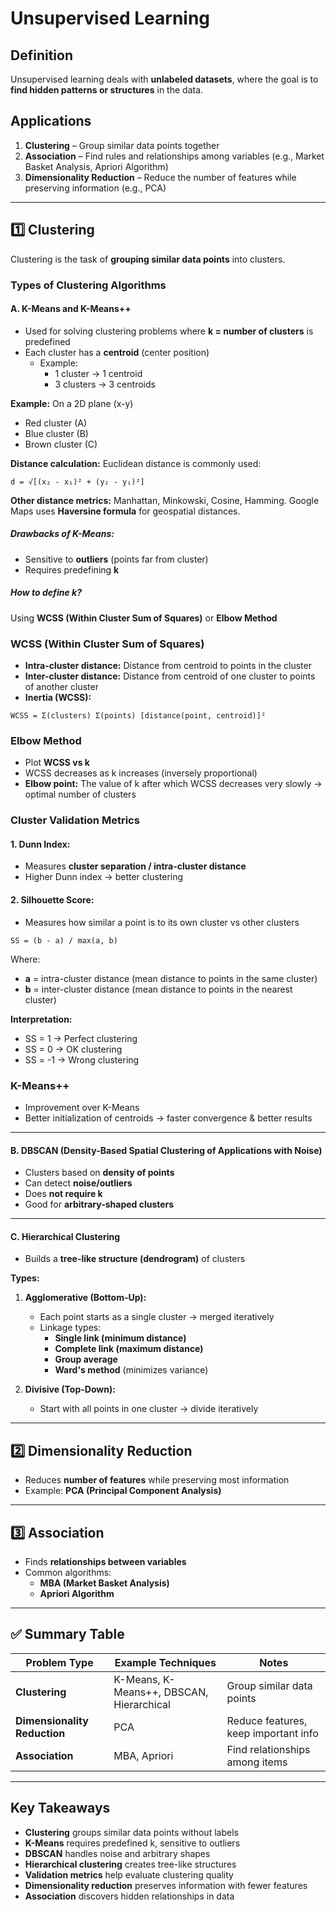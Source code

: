 # Unsupervised Learning

## Definition
Unsupervised learning deals with **unlabeled datasets**, where the goal is to **find hidden patterns or structures** in the data.

## Applications
1. **Clustering** – Group similar data points together
2. **Association** – Find rules and relationships among variables (e.g., Market Basket Analysis, Apriori Algorithm)
3. **Dimensionality Reduction** – Reduce the number of features while preserving information (e.g., PCA)

---

## 1️⃣ Clustering

Clustering is the task of **grouping similar data points** into clusters.

### Types of Clustering Algorithms

#### A. K-Means and K-Means++

- Used for solving clustering problems where **k = number of clusters** is predefined
- Each cluster has a **centroid** (center position)
  - Example:
    - 1 cluster → 1 centroid  
    - 3 clusters → 3 centroids

**Example:** On a 2D plane (x-y)
- Red cluster (A)
- Blue cluster (B) 
- Brown cluster (C)

**Distance calculation:** Euclidean distance is commonly used:

```
d = √[(x₂ - x₁)² + (y₂ - y₁)²]
```

**Other distance metrics:** Manhattan, Minkowski, Cosine, Hamming. Google Maps uses **Haversine formula** for geospatial distances.

##### Drawbacks of K-Means:
- Sensitive to **outliers** (points far from cluster)
- Requires predefining **k**

##### How to define k?
Using **WCSS (Within Cluster Sum of Squares)** or **Elbow Method**

### WCSS (Within Cluster Sum of Squares)

- **Intra-cluster distance:** Distance from centroid to points in the cluster
- **Inter-cluster distance:** Distance from centroid of one cluster to points of another cluster
- **Inertia (WCSS):**

```
WCSS = Σ(clusters) Σ(points) [distance(point, centroid)]²
```

### Elbow Method

- Plot **WCSS vs k**
- WCSS decreases as k increases (inversely proportional)
- **Elbow point:** The value of k after which WCSS decreases very slowly → optimal number of clusters

### Cluster Validation Metrics

#### 1. Dunn Index:
- Measures **cluster separation / intra-cluster distance**
- Higher Dunn index → better clustering

#### 2. Silhouette Score:
- Measures how similar a point is to its own cluster vs other clusters

```
SS = (b - a) / max(a, b)
```

Where:
- **a** = intra-cluster distance (mean distance to points in the same cluster)
- **b** = inter-cluster distance (mean distance to points in the nearest cluster)

**Interpretation:**
- SS = 1 → Perfect clustering
- SS = 0 → OK clustering  
- SS = -1 → Wrong clustering

### K-Means++
- Improvement over K-Means
- Better initialization of centroids → faster convergence & better results

---

#### B. DBSCAN (Density-Based Spatial Clustering of Applications with Noise)

- Clusters based on **density of points**
- Can detect **noise/outliers**
- Does **not require k**
- Good for **arbitrary-shaped clusters**

---

#### C. Hierarchical Clustering

- Builds a **tree-like structure (dendrogram)** of clusters

**Types:**

1. **Agglomerative (Bottom-Up):**
   - Each point starts as a single cluster → merged iteratively
   - Linkage types:
     - **Single link (minimum distance)**
     - **Complete link (maximum distance)**
     - **Group average**
     - **Ward's method** (minimizes variance)

2. **Divisive (Top-Down):**
   - Start with all points in one cluster → divide iteratively

---

## 2️⃣ Dimensionality Reduction

- Reduces **number of features** while preserving most information
- Example: **PCA (Principal Component Analysis)**

---

## 3️⃣ Association

- Finds **relationships between variables**
- Common algorithms:
  - **MBA (Market Basket Analysis)**
  - **Apriori Algorithm**

---

## ✅ Summary Table

| Problem Type | Example Techniques | Notes |
|--------------|-------------------|-------|
| **Clustering** | K-Means, K-Means++, DBSCAN, Hierarchical | Group similar data points |
| **Dimensionality Reduction** | PCA | Reduce features, keep important info |
| **Association** | MBA, Apriori | Find relationships among items |

---

## Key Takeaways

- **Clustering** groups similar data points without labels
- **K-Means** requires predefined k, sensitive to outliers
- **DBSCAN** handles noise and arbitrary shapes
- **Hierarchical clustering** creates tree-like structures
- **Validation metrics** help evaluate clustering quality
- **Dimensionality reduction** preserves information with fewer features
- **Association** discovers hidden relationships in data